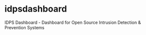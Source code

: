 # idpsdashboard
IDPS Dashboard - Dashboard for  Open Source Intrusion Detection &amp; Prevention Systems
